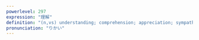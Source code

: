 ```yaml
---
powerlevel: 297
expression: "理解"
definition: "(n,vs) understanding; comprehension; appreciation; sympathy; (P)"
pronunciation: "りかい"
---
```

